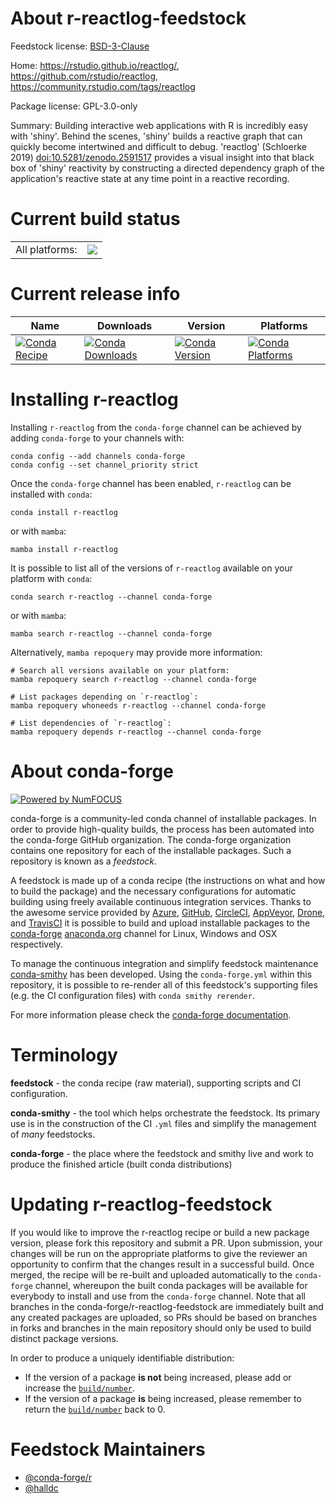 About r-reactlog-feedstock
==========================

Feedstock license: [BSD-3-Clause](https://github.com/conda-forge/r-reactlog-feedstock/blob/main/LICENSE.txt)

Home: https://rstudio.github.io/reactlog/, https://github.com/rstudio/reactlog, https://community.rstudio.com/tags/reactlog

Package license: GPL-3.0-only

Summary: Building interactive web applications with R is incredibly easy with 'shiny'. Behind the scenes, 'shiny' builds a reactive graph that can quickly become intertwined and difficult to debug. 'reactlog'  (Schloerke 2019) <doi:10.5281/zenodo.2591517> provides a visual insight into that black box of 'shiny' reactivity by constructing a directed dependency graph of the application's reactive state at any time point in a reactive recording.

Current build status
====================


<table><tr><td>All platforms:</td>
    <td>
      <a href="https://dev.azure.com/conda-forge/feedstock-builds/_build/latest?definitionId=6590&branchName=main">
        <img src="https://dev.azure.com/conda-forge/feedstock-builds/_apis/build/status/r-reactlog-feedstock?branchName=main">
      </a>
    </td>
  </tr>
</table>

Current release info
====================

| Name | Downloads | Version | Platforms |
| --- | --- | --- | --- |
| [![Conda Recipe](https://img.shields.io/badge/recipe-r--reactlog-green.svg)](https://anaconda.org/conda-forge/r-reactlog) | [![Conda Downloads](https://img.shields.io/conda/dn/conda-forge/r-reactlog.svg)](https://anaconda.org/conda-forge/r-reactlog) | [![Conda Version](https://img.shields.io/conda/vn/conda-forge/r-reactlog.svg)](https://anaconda.org/conda-forge/r-reactlog) | [![Conda Platforms](https://img.shields.io/conda/pn/conda-forge/r-reactlog.svg)](https://anaconda.org/conda-forge/r-reactlog) |

Installing r-reactlog
=====================

Installing `r-reactlog` from the `conda-forge` channel can be achieved by adding `conda-forge` to your channels with:

```
conda config --add channels conda-forge
conda config --set channel_priority strict
```

Once the `conda-forge` channel has been enabled, `r-reactlog` can be installed with `conda`:

```
conda install r-reactlog
```

or with `mamba`:

```
mamba install r-reactlog
```

It is possible to list all of the versions of `r-reactlog` available on your platform with `conda`:

```
conda search r-reactlog --channel conda-forge
```

or with `mamba`:

```
mamba search r-reactlog --channel conda-forge
```

Alternatively, `mamba repoquery` may provide more information:

```
# Search all versions available on your platform:
mamba repoquery search r-reactlog --channel conda-forge

# List packages depending on `r-reactlog`:
mamba repoquery whoneeds r-reactlog --channel conda-forge

# List dependencies of `r-reactlog`:
mamba repoquery depends r-reactlog --channel conda-forge
```


About conda-forge
=================

[![Powered by
NumFOCUS](https://img.shields.io/badge/powered%20by-NumFOCUS-orange.svg?style=flat&colorA=E1523D&colorB=007D8A)](https://numfocus.org)

conda-forge is a community-led conda channel of installable packages.
In order to provide high-quality builds, the process has been automated into the
conda-forge GitHub organization. The conda-forge organization contains one repository
for each of the installable packages. Such a repository is known as a *feedstock*.

A feedstock is made up of a conda recipe (the instructions on what and how to build
the package) and the necessary configurations for automatic building using freely
available continuous integration services. Thanks to the awesome service provided by
[Azure](https://azure.microsoft.com/en-us/services/devops/), [GitHub](https://github.com/),
[CircleCI](https://circleci.com/), [AppVeyor](https://www.appveyor.com/),
[Drone](https://cloud.drone.io/welcome), and [TravisCI](https://travis-ci.com/)
it is possible to build and upload installable packages to the
[conda-forge](https://anaconda.org/conda-forge) [anaconda.org](https://anaconda.org/)
channel for Linux, Windows and OSX respectively.

To manage the continuous integration and simplify feedstock maintenance
[conda-smithy](https://github.com/conda-forge/conda-smithy) has been developed.
Using the ``conda-forge.yml`` within this repository, it is possible to re-render all of
this feedstock's supporting files (e.g. the CI configuration files) with ``conda smithy rerender``.

For more information please check the [conda-forge documentation](https://conda-forge.org/docs/).

Terminology
===========

**feedstock** - the conda recipe (raw material), supporting scripts and CI configuration.

**conda-smithy** - the tool which helps orchestrate the feedstock.
                   Its primary use is in the construction of the CI ``.yml`` files
                   and simplify the management of *many* feedstocks.

**conda-forge** - the place where the feedstock and smithy live and work to
                  produce the finished article (built conda distributions)


Updating r-reactlog-feedstock
=============================

If you would like to improve the r-reactlog recipe or build a new
package version, please fork this repository and submit a PR. Upon submission,
your changes will be run on the appropriate platforms to give the reviewer an
opportunity to confirm that the changes result in a successful build. Once
merged, the recipe will be re-built and uploaded automatically to the
`conda-forge` channel, whereupon the built conda packages will be available for
everybody to install and use from the `conda-forge` channel.
Note that all branches in the conda-forge/r-reactlog-feedstock are
immediately built and any created packages are uploaded, so PRs should be based
on branches in forks and branches in the main repository should only be used to
build distinct package versions.

In order to produce a uniquely identifiable distribution:
 * If the version of a package **is not** being increased, please add or increase
   the [``build/number``](https://docs.conda.io/projects/conda-build/en/latest/resources/define-metadata.html#build-number-and-string).
 * If the version of a package **is** being increased, please remember to return
   the [``build/number``](https://docs.conda.io/projects/conda-build/en/latest/resources/define-metadata.html#build-number-and-string)
   back to 0.

Feedstock Maintainers
=====================

* [@conda-forge/r](https://github.com/conda-forge/r/)
* [@halldc](https://github.com/halldc/)

